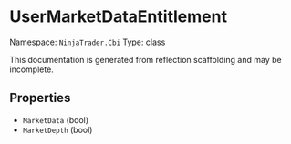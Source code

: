 # UserMarketDataEntitlement

Namespace: `NinjaTrader.Cbi`
Type: class

This documentation is generated from reflection scaffolding and may be incomplete.

## Properties
- `MarketData` (bool)
- `MarketDepth` (bool)
